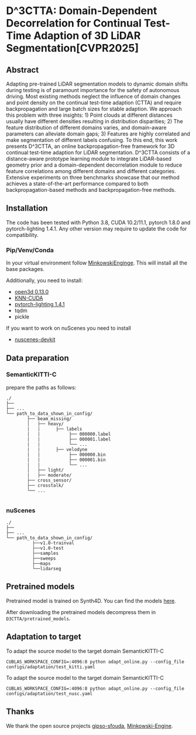 # **D^3CTTA: Domain-Dependent Decorrelation for Continual Test-Time Adaption of 3D LiDAR Segmentation[CVPR2025]**



## Abstract

Adapting pre-trained LiDAR segmentation models to dynamic domain shifts during testing is of paramount importance for the safety of autonomous driving. 
Most existing methods neglect the influence of domain changes and point density on the continual test-time adaption (CTTA) and require backpropagation and large batch sizes for stable adaption.
We approach this problem with three insights: 1) Point clouds at different distances usually have different densities resulting in distribution disparities; 2) The feature distribution of different domains varies, and domain-aware parameters can alleviate domain gaps; 3) Features are highly correlated and make segmentation of different labels confusing. 
To this end, this work presents D^3CTTA, an online backpropagation-free framework for 3D continual test-time adaption for LiDAR segmentation.
D^3CTTA consists of a distance-aware prototype learning module to integrate LiDAR-based geometry prior and a domain-dependent decorrelation module to reduce feature correlations among different domains and different categories.
Extensive experiments on three benchmarks showcase that our method achieves a state-of-the-art performance compared to both backpropagation-based methods and backpropagation-free methods.

## Installation
The code has been tested with Python 3.8, CUDA 10.2/11.1, pytorch 1.8.0 and pytorch-lighting 1.4.1.
Any other version may require to update the code for compatibility.

### Pip/Venv/Conda
In your virtual environment follow [MinkowskiEnginge](https://github.com/NVIDIA/MinkowskiEngine).
This will install all the base packages.

Additionally, you need to install:
- [open3d 0.13.0](http://www.open3d.org)
- [KNN-CUDA](https://github.com/unlimblue/KNN_CUDA)
- [pytorch-lighting 1.4.1](https://www.pytorchlightning.ai)
- tqdm
- pickle

If you want to work on nuScenes you need to install
- [nuscenes-devkit](https://github.com/nutonomy/nuscenes-devkit)


## Data preparation


### SemanticKITTI-C
prepare the paths as follows:
```
./
├── 
├── ...
└── path_to_data_shown_in_config/
        ├── beam_missing/           
        │   ├── heavy/	
        |   |	   ├── labels
        |   |           ├── 000000.label
        |   |           ├── 000001.label  
        |   |           └── ...
        |   |	   ├── velodyne
        |   |	        ├── 000000.bin
        |   |           ├── 000001.bin
        |   |           └── ...
        │   ├── light/ 
        |   ├── moderate/
        ├── cross_sensor/
        ├── crosstalk/
        └── ...
        
```

### nuScenes
```
./
├── 
├── ...
└── path_to_data_shown_in_config/
          ├──v1.0-trainval
          ├──v1.0-test
          ├──samples
          ├──sweeps
          ├──maps
          └──lidarseg
```


## Pretrained models

Pretrained model is trained on Synth4D. You can find the models [here](https://drive.google.com/file/d/1gT6KN1pYWj800qX54jAjWl5VGrHs8Owc/view?usp=sharing).

After downloading the pretrained models decompress them in ```D3CTTA/pretrained_models```.


## Adaptation to target

To adapt the source model to the target domain SemanticKITTI-C

```
CUBLAS_WORKSPACE_CONFIG=:4096:8 python adapt_online.py --config_file configs/adaptation/test_kitti.yaml 
```

To adapt the source model to the target domain SemanticKITTI-C

```
CUBLAS_WORKSPACE_CONFIG=:4096:8 python adapt_online.py --config_file configs/adaptation/test_nusc.yaml 
```




## Thanks
We thank the open source projects [gipso-sfouda](https://github.com/saltoricristiano/gipso-sfouda), [Minkowski-Engine](https://github.com/NVIDIA/MinkowskiEngine).







